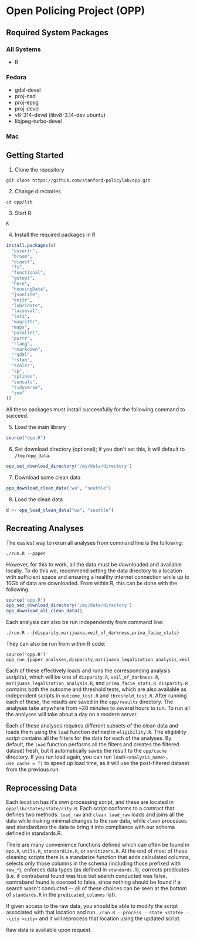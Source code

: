 # Open Policing Project (OPP)

## Required System Packages

### All Systems
* R

### Fedora
* gdal-devel
* proj-nad
* proj-epsg
* proj-devel
* v8-314-devel (libv8-3.14-dev ubuntu)
* libjpeg-turbo-devel

### Mac

## Getting Started
1. Clone the repository
```
git clone https://github.com/stanford-policylab/opp.git
```
2. Change directories
```
cd opp/lib
```
3. Start R
```
R
```
4. Install the required packages in R
```R
install.packages(c(
  "assertr",
  "broom",
  "digest",
  "fs",
  "functional",
  "getopt",
  "here",
  "housingData",
  "jsonlite",
  "knitr",
  "lubridate",
  "lazyeval",
  "lutz",
  "magrittr",
  "maps",
  "parallel",
  "purrr",
  "rlang",
  "rmarkdown",
  "rgdal",
  "rstan",
  "scales",
  "sp",
  "splines",
  "suncalc",
  "tidyverse",
  "zoo"
))
```
All these packages must install successfully for the following command to
succeed.

5. Load the main library
```R
source("opp.R")
```
6. Set download directory (optional); if you don't set this, it will default to
   `/tmp/opp_data`.
```R
opp_set_download_directory('/my/data/directory')
```
7. Download some clean data
```R
opp_download_clean_data("wa", "seattle")
```
8. Load the clean data
```R
d <- opp_load_clean_data("wa", "seattle")
```

## Recreating Analyses

The easiest way to rerun all analyses from command line is the following:
```
./run.R --paper
```
However, for this to work, all the data must be downloaded and available
locally. To do this we, recommend setting the data directory to a location with
sufficient space and ensuring a healthy internet connection while up to 10Gb
of data are downloaded. From within R, this can be done with the following:
```R
source('opp.R')
opp_set_download_directory('/my/data/directory')
opp_download_all_clean_data()
```

Each analysis can also be run independently from command line:
```
./run.R --{disparity,marijuana,veil_of_darkness,prima_facie_stats}
```
They can also be run from within R code:
```
source('opp.R')
opp_run_{paper_analyses,disparity,marijuana_legalization_analysis,veil_of_darkness,prima_facie_stats}
```
Each of these effectively loads and runs the corresponding analysis script(s),
which will be one of `disparity.R`, `veil_of_darkness.R`,
`marijuana_legalization_analysis.R`, and `prima_facie_stats.R`. `disparity.R`
contains both the outcome and threshold tests, which are also available as
independent scripts in `outcome_test.R` and `threshold_test.R`. After running
each of these, the results are saved in the `opp/results` directory. The
analyses take anywhere from ~20 minutes to several hours to run. To run all the
analyses will take about a day on a modern server.

Each of these analyses requires different subsets of the clean data and loads
them using the `load` function defined in `eligibility.R`. The eligibility
script contains all the filters for the data for each of the analyses. By
default, the `load` function performs all the filters and creates the filtered
dataset fresh, but it automatically saves the result to the `opp/cache`
directory. If you run load again, you can run `load(<analysis_name>, use_cache
= T)` to speed up load time, as it will use the post-filtered dataset from the
previous run.

## Reprocessing Data
Each location has it's own processing script, and these are located in
`opp/lib/states/state/city.R`. Each script conforms to a contract that
defines two methods: `load_raw` and `clean`. `load_raw` loads and joins all the data
while making minimal changes to the raw data, while `clean` processes and
standardizes the data to bring it into compliance with our schema defined in
standards.R.

There are many convenience functions defined which can often be
found in `opp.R`, `utils.R`, `standardize.R`, or `sanitizers.R`. At the end of most of
these cleaning scripts there is a standarize function that adds calculated
columns, selects only those columns in the schema (including those prefixed
with `raw_*`), enforces data types (as defined in `standards.R`), corrects
predicates (i.e. if contraband found was true but search conducted was false,
contraband found is coerced to false, since nothing should be found if a search
wasn't conducted -- all of these choices can be seen at the bottom of
`standards.R` in the `predicated_columns` list).

If given access to the raw data, you should be able to modify the script
associated with that location and run `./run.R --process --state <state> --city
<city>` and it will reprocess that location using the updated script.

Raw data is available upon request.
